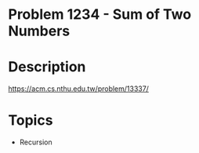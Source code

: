 # Problem 1234 - Sum of Two Numbers

# Description
https://acm.cs.nthu.edu.tw/problem/13337/

# Topics
- Recursion